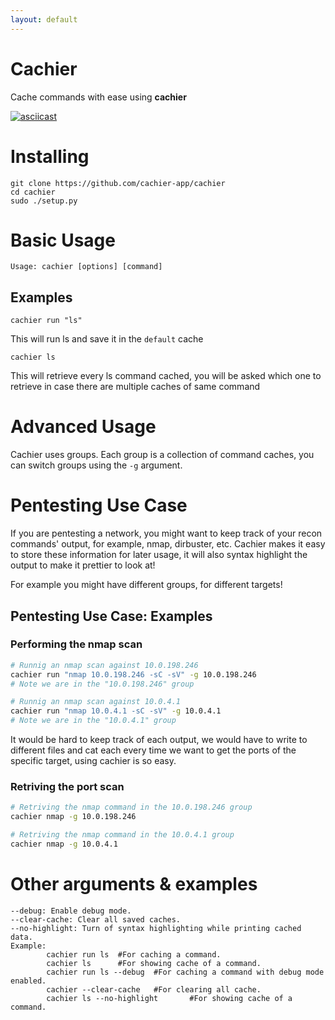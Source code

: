 ```yaml
---
layout: default
---
```


# Cachier

Cache commands with ease using **cachier**

[![asciicast](https://asciinema.org/a/pcLiGLITEkSA0MOGRY2i5VFI3.svg)](https://asciinema.org/a/pcLiGLITEkSA0MOGRY2i5VFI3)

# Installing

```
git clone https://github.com/cachier-app/cachier
cd cachier
sudo ./setup.py
```

# Basic Usage

```
Usage: cachier [options] [command]
```

## Examples

```
cachier run "ls" 
```
This will run ls and save it in the `default` cache

```
cachier ls
```
This will retrieve every ls command cached, you will be asked which one to retrieve in case there are multiple caches of same command

# Advanced Usage

Cachier uses groups. Each group is a collection of command caches, you can switch groups using the `-g` argument.

# Pentesting Use Case

If you are pentesting a network, you might want to keep track of your recon commands' output, for example, nmap, dirbuster, etc. Cachier makes it easy to store these information for later usage, it will also syntax highlight the output to make it prettier to look at!

For example you might have different groups, for different targets!

## Pentesting Use Case: Examples

### Performing the nmap scan

```bash
# Runnig an nmap scan against 10.0.198.246
cachier run "nmap 10.0.198.246 -sC -sV" -g 10.0.198.246
# Note we are in the "10.0.198.246" group

# Runnig an nmap scan against 10.0.4.1
cachier run "nmap 10.0.4.1 -sC -sV" -g 10.0.4.1
# Note we are in the "10.0.4.1" group
```

It would be hard to keep track of each output, we would have to write to different files and cat each every time we want to get the ports of the specific target, using cachier is so easy.

### Retriving the port scan

```bash
# Retriving the nmap command in the 10.0.198.246 group
cachier nmap -g 10.0.198.246

# Retriving the nmap command in the 10.0.4.1 group
cachier nmap -g 10.0.4.1
```

# Other arguments & examples

```
--debug: Enable debug mode.
--clear-cache: Clear all saved caches.
--no-highlight: Turn of syntax highlighting while printing cached data.
Example:
        cachier run ls  #For caching a command.
        cachier ls      #For showing cache of a command.
        cachier run ls --debug  #For caching a command with debug mode enabled.
        cachier --clear-cache   #For clearing all cache.
        cachier ls --no-highlight       #For showing cache of a command.
```
